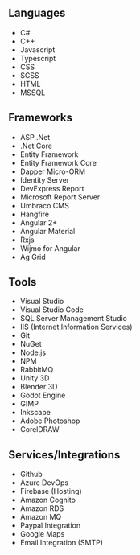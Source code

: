 ## Languages
- C#
- C++
- Javascript
- Typescript
- CSS
- SCSS
- HTML
- MSSQL

## Frameworks
- ASP .Net
- .Net Core
- Entity Framework
- Entity Framework Core
- Dapper Micro-ORM
- Identity Server
- DevExpress Report
- Microsoft Report Server
- Umbraco CMS
- Hangfire
- Angular 2+
- Angular Material
- Rxjs
- Wijmo for Angular
- Ag Grid

## Tools
- Visual Studio
- Visual Studio Code
- SQL Server Management Studio
- IIS (Internet Information Services)
- Git
- NuGet
- Node.js
- NPM
- RabbitMQ
- Unity 3D
- Blender 3D
- Godot Engine
- GIMP
- Inkscape
- Adobe Photoshop
- CorelDRAW

## Services/Integrations
- Github
- Azure DevOps
- Firebase (Hosting)
- Amazon Cognito
- Amazon RDS
- Amazon MQ
- Paypal Integration
- Google Maps
- Email Integration (SMTP)
